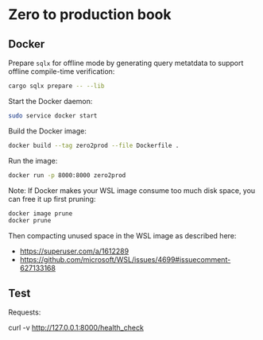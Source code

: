 # Zero to production book

## Docker

Prepare `sqlx` for offline mode by generating query metatdata to support offline compile-time verification:

```sh
cargo sqlx prepare -- --lib
```

Start the Docker daemon:

```sh
sudo service docker start
```

Build the Docker image:

```sh
docker build --tag zero2prod --file Dockerfile .
```

Run the image:

```sh
docker run -p 8000:8000 zero2prod
```

Note: If Docker makes your WSL image consume too much disk space, you can free it up first pruning:

```sh
docker image prune
docker prune
```

Then compacting unused space in the WSL image as described here:

- https://superuser.com/a/1612289
- https://github.com/microsoft/WSL/issues/4699#issuecomment-627133168

## Test

Requests:

curl -v http://127.0.0.1:8000/health_check

